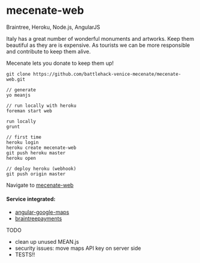 # mecenate-web

Braintree, Heroku, Node.js, AngularJS

Italy has a great number of wonderful monuments and artworks. Keep them beautiful as they are is expensive. As tourists we can be more responsible and contribute to keep them alive.

Mecenate lets you donate to keep them up! 

```
git clone https://github.com/battlehack-venice-mecenate/mecenate-web.git

// generate
yo meanjs

// run locally with heroku
foreman start web

run locally
grunt

// first time
heroku login
heroku create mecenate-web
git push heroku master
heroku open

// deploy heroku (webhook)
git push origin master
```

Navigate to [mecenate-web](https://mecenate-web.herokuapp.com/)

#### Service integrated:
* [angular-google-maps](http://angular-ui.github.io/angular-google-maps)
* [braintreepayments](https://www.braintreepayments.com/docs/javascript)

TODO
* clean up unused MEAN.js
* security issues: move maps API key on server side
* TESTS!!
